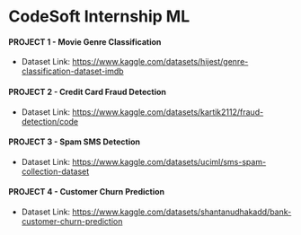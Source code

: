 # CodeSoft Internship ML

#### PROJECT 1 - Movie Genre Classification
- Dataset Link: https://www.kaggle.com/datasets/hijest/genre-classification-dataset-imdb

#### PROJECT 2 - Credit Card Fraud Detection
- Dataset Link: https://www.kaggle.com/datasets/kartik2112/fraud-detection/code

#### PROJECT 3 - Spam SMS Detection
- Dataset Link: https://www.kaggle.com/datasets/uciml/sms-spam-collection-dataset

#### PROJECT 4 - Customer Churn Prediction
- Dataset Link: https://www.kaggle.com/datasets/shantanudhakadd/bank-customer-churn-prediction
